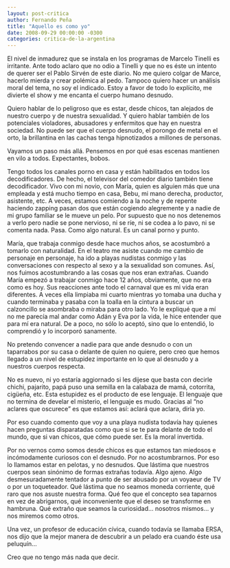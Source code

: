 ```yaml
---
layout: post-critica
author: Fernando Peña
title: "Aquello es como yo"
date: 2008-09-29 00:00:00 -0300
categories: critica-de-la-argentina
---
```

El nivel de inmadurez que se instala en los programas de Marcelo Tinelli es irritante. Ante todo aclaro que no odio a Tinelli y que no es éste un intento de querer ser el Pablo Sirvén de este diario. No me quiero colgar de Marce, hacerlo mierda y crear polémica al pedo. Tampoco quiero hacer un análisis moral del tema, no soy el indicado. Estoy a favor de todo lo explícito, me divierte el show y me encanta el cuerpo humano desnudo.

Quiero hablar de lo peligroso que es estar, desde chicos, tan alejados de nuestro cuerpo y de nuestra sexualidad. Y quiero hablar también de los potenciales violadores, abusadores y enfermitos que hay en nuestra sociedad. No puede ser que el cuerpo desnudo, el porongo de metal en el orto, la brillantina en las cachas tenga hipnotizados a millones de personas.

Vayamos un paso más allá. Pensemos en por qué esas escenas mantienen en vilo a todos. Expectantes, bobos.

Tengo todos los canales porno en casa y están habilitados en todos los decodificadores. De hecho, el televisor del comedor diario también tiene decodificador. Vivo con mi novio, con María, quien es alguien más que una empleada y está mucho tiempo en casa, Bebu, mi mano derecha, productor, asistente, etc. A veces, estamos comiendo a la noche y de repente haciendo zapping pasan dos que están cogiendo alegremente y a nadie de mi grupo familiar se le mueve un pelo. Por supuesto que no nos detenemos a verlo pero nadie se pone nervioso, ni se ríe, ni se codea a lo pavo, ni se comenta nada. Pasa. Como algo natural. Es un canal porno y punto.

María, que trabaja conmigo desde hace muchos años, se acostumbró a tomarlo con naturalidad. En el teatro me asiste cuando me cambio de personaje en personaje, ha ido a playas nudistas conmigo y las conversaciones con respecto al sexo y a la sexualidad son comunes. Así, nos fuimos acostumbrando a las cosas que nos eran extrañas. Cuando María empezó a trabajar conmigo hace 12 años, obviamente, que no era como es hoy. Sus reacciones ante todo el carnaval que es mi vida eran diferentes. A veces ella limpiaba mi cuarto mientras yo tomaba una ducha y cuando terminaba y pasaba con la toalla en la cintura a buscar un calzoncillo se asombraba o miraba para otro lado. Yo le expliqué que a mí no me parecía mal andar como Adán y Eva por la vida, le hice entender que para mí era natural. De a poco, no sólo lo aceptó, sino que lo entendió, lo comprendió y lo incorporó sanamente.

No pretendo convencer a nadie para que ande desnudo o con un taparrabos por su casa o delante de quien no quiere, pero creo que hemos llegado a un nivel de estupidez importante en lo que al desnudo y a nuestros cuerpos respecta.

No es nuevo, ni yo estaría aggiornado si les dijese que basta con decirle chichi, pajarito, papá puso una semilla en la calabaza de mamá, cotorrita, cigüeña, etc. Esta estupidez es el producto de ese lenguaje. El lenguaje que no termina de develar el misterio, el lenguaje es mudo. Gracias al “no aclares que oscurece” es que estamos así: aclará que aclara, diría yo.

Por eso cuando comento que voy a una playa nudista todavía hay quienes hacen preguntas disparatadas como que si se te para delante de todo el mundo, que si van chicos, que cómo puede ser. Es la moral invertida.

Por no vernos como somos desde chicos es que estamos tan miedosos e incómodamente curiosos con el desnudo. Por no acostumbrarnos. Por eso lo llamamos estar en pelotas, y no desnudos. Que lástima que nuestros cuerpos sean sinónimo de formas extrañas todavía. Algo ajeno. Algo desmesuradamente tentador a punto de ser abusado por un voyaeur de TV o por un toqueteador. Qué lástima que no seamos moneda corriente, qué raro que nos asuste nuestra forma. Qué feo que el concepto sea taparnos en vez de abrigarnos, qué inconveniente que el deseo se transforme en hambruna. Qué extraño que seamos la curiosidad… nosotros mismos… y nos miremos como otros.

Una vez, un profesor de educación cívica, cuando todavía se llamaba ERSA, nos dijo que la mejor manera de descubrir a un pelado era cuando éste usa peluquín…

Creo que no tengo más nada que decir.
